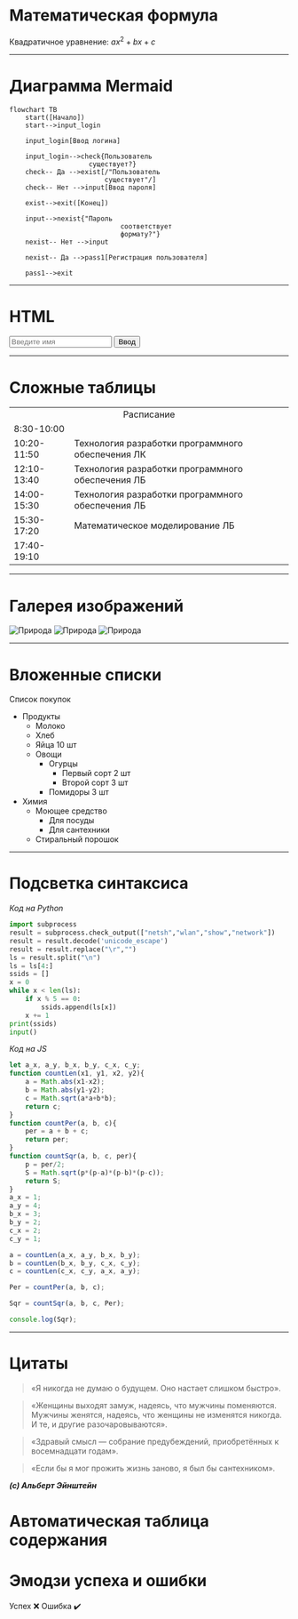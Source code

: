 [//]: # (Афанасьев, вариант №1)

# Математическая формула

Квадратичное уравнение:
$ax^2+bx+c$

---

# Диаграмма Mermaid

```mermaid
flowchart TB
    start([Начало])
    start-->input_login

    input_login[Ввод логина]

    input_login-->check{Пользователь 
                    существует?}
    check-- Да -->exist[/"Пользователь 
                        существует"/]
    check-- Нет -->input[Ввод пароля]
    
    exist-->exit([Конец])

    input-->nexist{"Пароль 
                            соответствует 
                            формату?"}
    nexist-- Нет -->input

    nexist-- Да -->pass1[Регистрация пользователя]
    
    pass1-->exit
```

---

# HTML

<input type="text" placeholder="Введите имя"/>
<button>Ввод</button>

---

# Сложные таблицы

<table>
	<tbody>
		<tr>
			<td colspan="2" align=center>Расписание</td>
		</tr>
		<tr>
			<td>8:30-10:00</td>
			<td></td>
		</tr>
		<tr>
			<td>10:20-11:50</td>
			<td>Технология разработки программного обеспечения ЛК</td>
		</tr>
		<tr>
			<td>12:10-13:40</td>
			<td>Технология разработки программного обеспечения ЛБ</td>
		</tr>
		<tr>
			<td>14:00-15:30</td>
			<td>Технология разработки программного обеспечения ЛБ</td>
		</tr>
		<tr>
			<td>15:30-17:20</td>
			<td>Математическое моделирование ЛБ</td>
		</tr>
		<tr>
			<td>17:40-19:10</td>
			<td></td>
		</tr>
	</tbody>
</table>

---

# Галерея изображений

![Природа](Images\nature1.jpg)
![Природа](Images\nature2.jpg)
![Природа](Images\nature3.jpg)

---

# Вложенные списки

Список покупок
* Продукты
  * Молоко
  * Хлеб
  * Яйца 10 шт
  * Овощи
    * Огурцы
      * Первый сорт 2 шт
      * Второй сорт 3 шт
    * Помидоры 3 шт
* Химия
  * Моющее средство
    * Для посуды
    * Для сантехники
  * Стиральный порошок

---

# Подсветка синтаксиса

*Код на Python*

```py
import subprocess
result = subprocess.check_output(["netsh","wlan","show","network"])
result = result.decode('unicode_escape')
result = result.replace("\r","")
ls = result.split("\n")
ls = ls[4:]
ssids = []
x = 0
while x < len(ls):
    if x % 5 == 0:
        ssids.append(ls[x])
    x += 1
print(ssids)
input()
```

*Код на JS*

```js
let a_x, a_y, b_x, b_y, c_x, c_y;
function countLen(x1, y1, x2, y2){
    a = Math.abs(x1-x2);
    b = Math.abs(y1-y2);
    c = Math.sqrt(a*a+b*b);
    return c;
}
function countPer(a, b, c){
    per = a + b + c;
    return per;
}
function countSqr(a, b, c, per){
    p = per/2;
    S = Math.sqrt(p*(p-a)*(p-b)*(p-c));
    return S;
}
a_x = 1;
a_y = 4;
b_x = 3;
b_y = 2;
c_x = 2;
c_y = 1;

a = countLen(a_x, a_y, b_x, b_y);
b = countLen(b_x, b_y, c_x, c_y);
c = countLen(c_x, c_y, a_x, a_y);

Per = countPer(a, b, c);

Sqr = countSqr(a, b, c, Per);

console.log(Sqr);
```

---

# Цитаты

> «Я никогда не думаю о будущем. Оно настает слишком быстро».

> «Женщины выходят замуж, надеясь, что мужчины поменяются. Мужчины женятся, надеясь, что женщины не изменятся никогда. И те, и другие разочаровываются».

> «Здравый смысл — собрание предубеждений, приобретённых к восемнадцати годам».

> «Если бы я мог прожить жизнь заново, я был бы сантехником».

*__(c) Альберт Эйнштейн__*

# Автоматическая таблица содержания

# Эмодзи успеха и ошибки

Успех :x:
Ошибка :heavy_check_mark: